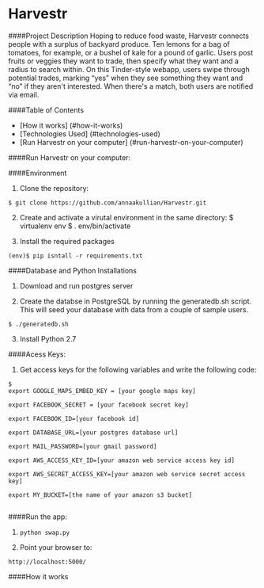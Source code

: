 Harvestr
========

####Project Description
Hoping to reduce food waste, Harvestr connects people with a surplus of backyard produce.  Ten lemons for a bag of tomatoes, for example, or a bushel of kale for a pound of garlic. Users post fruits or veggies they want to trade, then specify what they want and a radius to search within. On this Tinder-style webapp, users swipe through potential trades, marking “yes” when they see something they want and “no” if they aren't interested. When there's a match, both users are notified via email.

####Table of Contents
- [How it works] (#how-it-works)
- [Technologies Used] (#technologies-used)
- [Run Harvestr on your computer] (#run-harvestr-on-your-computer)

####Run Harvestr on your computer:

####Environment

1) Clone the repository:
<pre><code>$ git clone https://github.com/annaakullian/Harvestr.git</code></pre>

2) Create and activate a virutal environment in the same directory:
$ virtualenv env
$ . env/bin/activate
</code></pre>

3) Install the required packages 
<pre><code>(env)$ pip isntall -r requirements.txt </code></pre>

####Database and Python Installations

1) Download and run postgres server

2) Create the databse in PostgreSQL by running the generatedb.sh script. This will seed your database with data from a couple of sample users.
<pre><code>$ ./generatedb.sh </code></pre>

3) Install Python 2.7

####Acess Keys:

1) Get access keys for the following variables and write the following code:
<pre><code>$
export GOOGLE_MAPS_EMBED_KEY = [your google maps key]<br/>
export FACEBOOK_SECRET = [your facebook secret key]<br/>
export FACEBOOK_ID=[your facebook id]<br/>
export DATABASE_URL=[your postgres database url]<br/>
export MAIL_PASSWORD=[your gmail password]<br/>
export AWS_ACCESS_KEY_ID=[your amazon web service access key id]<br/>
export AWS_SECRET_ACCESS_KEY=[your amazon web service secret access key]<br/>
export MY_BUCKET=[the name of your amazon s3 bucket]<br/>
</code></pre>

####Run the app:

1) <pre><code>python swap.py</code></pre>

2) Point your browser to:
<pre><code>http://localhost:5000/</code></pre>

  
####How it works
